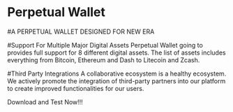 # Perpetual Wallet

#A PERPETUAL WALLET DESIGNED FOR NEW ERA

#Support For Multiple Major Digital Assets
Perpetual Wallet going to provides full support for 8 different digital assets. The list of assets includes everything from Bitcoin, Ethereum and Dash to Litecoin and Zcash.

#Third Party Integrations
A collaborative ecosystem is a healthy ecosystem. We actively promote the integration of third-party partners into our platform to create improved functionalities for our users.


Download and Test Now!!!
